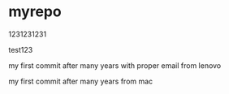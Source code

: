 # myrepo


1231231231



test123

my first commit after many years with proper email from lenovo

my first commit after many years from mac
 